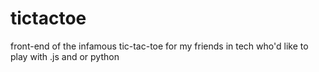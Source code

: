 # tictactoe
front-end of the infamous tic-tac-toe for my friends in tech who'd like to play with .js and or python
